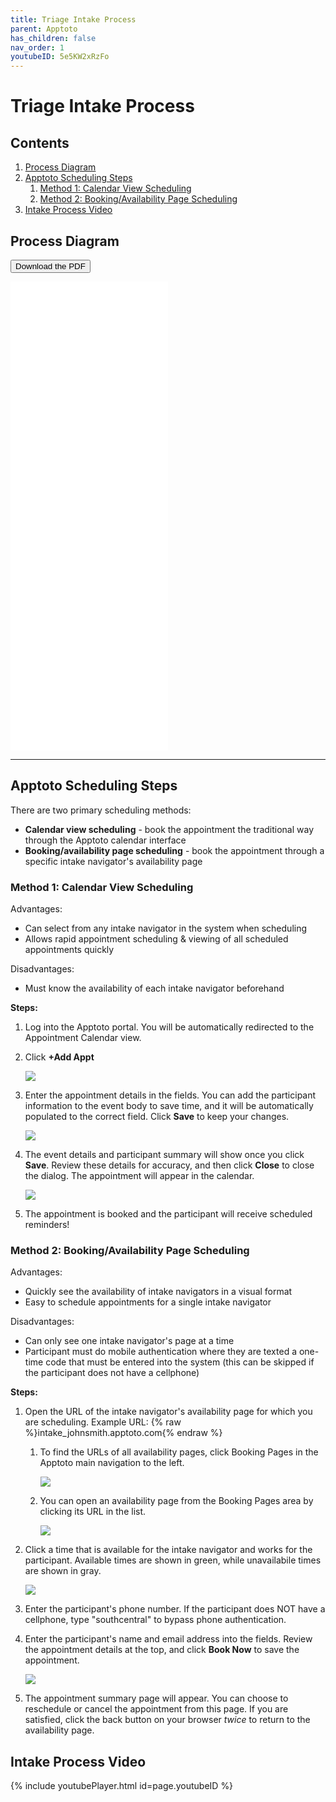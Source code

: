 ```yaml
---
title: Triage Intake Process
parent: Apptoto
has_children: false
nav_order: 1
youtubeID: 5e5KW2xRzFo
---
```


# Triage Intake Process

## Contents
1. <a href="#process-diagram">Process Diagram</a>
2. <a href="#apptoto-scheduling-steps">Apptoto Scheduling Steps</a>
     1. <a href="strongmethod-1-calendar-view-schedulingstrong">Method 1: Calendar View Scheduling</a>
     2. <a href="#schedulingstrongmethod-2-booking-availability-page-schedulingstrong">Method 2: Booking/Availability Page Scheduling</a>
3. <a href="#intake-process-video">Intake Process Video</a>

## Process Diagram

<a href="/assets/apptoto/triageProcessPDF.pdf"><button type="button" name="button" class="btn">Download the PDF</button></a>

<div class="embed-container">
  <iframe
      src="/assets/apptoto/triageProcessPDF.pdf"
      width="50%"
      height="750px"
      frameborder="0"
      allowfullscreen="1"
  >
  Your browser does not support PDF viewing. Please download the PDF to view it.
  </iframe>
</div>

<hr class="divider" />

## Apptoto Scheduling Steps

There are two primary scheduling methods:
* **Calendar view scheduling** - book the appointment the traditional way through the Apptoto calendar interface
* **Booking/availability page scheduling** - book the appointment through a specific intake navigator's availability page

### **Method 1: Calendar View Scheduling**

Advantages:
* Can select from any intake navigator in the system when scheduling
* Allows rapid appointment scheduling & viewing of all scheduled appointments quickly

Disadvantages:
* Must know the availability of each intake navigator beforehand

**Steps:**

1. Log into the Apptoto portal. You will be automatically redirected to the Appointment Calendar view.
2. Click **+Add Appt**

     <a class="image" href="/assets/apptoto/triage1.png"><img src="/assets/apptoto/triage1.png" /></a>

3. Enter the appointment details in the fields. You can add the participant information to the event body to save time, and it will be automatically populated to the correct field. Click **Save** to keep your changes.

     <a class="image" href="/assets/apptoto/triage2.png"><img src="/assets/apptoto/triage2.png" /></a>
4. The event details and participant summary will show once you click **Save**. Review these details for accuracy, and then click **Close** to close the dialog. The appointment will appear in the calendar.

     <a class="image" href="/assets/apptoto/triage3.png"><img src="/assets/apptoto/triage3.png" /></a>

5. The appointment is booked and the participant will receive scheduled reminders!

### **Method 2: Booking/Availability Page Scheduling**

Advantages:
* Quickly see the availability of intake navigators in a visual format
* Easy to schedule appointments for a single intake navigator

Disadvantages:
* Can only see one intake navigator's page at a time
* Participant must do mobile authentication where they are texted a one-time code that must be entered into the system (this can be skipped if the participant does not have a cellphone)

**Steps:**

1. Open the URL of the intake navigator's availability page for which you are scheduling. Example URL: {% raw %}intake_johnsmith.apptoto.com{% endraw %}

     1. To find the URLs of all availability pages, click Booking Pages in the Apptoto main navigation to the left.

          <a class="image" href="/assets/apptoto/triage4.png"><img src="/assets/apptoto/triage4.png" /></a>

     2. You can open an availability page from the Booking Pages area by clicking its URL in the list.

          <a class="image" href="/assets/apptoto/triage5.png"><img src="/assets/apptoto/triage5.png" /></a>

2. Click a time that is available for the intake navigator and works for the participant. Available times are shown in green, while unavailabile times are shown in gray.

     <a class="image" href="/assets/apptoto/triage6.png"><img src="/assets/apptoto/triage6.png" /></a>

3. Enter the participant's phone number. If the participant does NOT have a cellphone, type "southcentral" to bypass phone authentication.
4. Enter the participant's name and email address into the fields. Review the appointment details at the top, and click **Book Now** to save the appointment.

     <a class="image" href="/assets/apptoto/triage7.png"><img src="/assets/apptoto/triage7.png" /></a>

5. The appointment summary page will appear. You can choose to reschedule or cancel the appointment from this page. If you are satisfied, click the back button on your browser *twice* to return to the availability page.

## Intake Process Video
{% include youtubePlayer.html id=page.youtubeID %}
